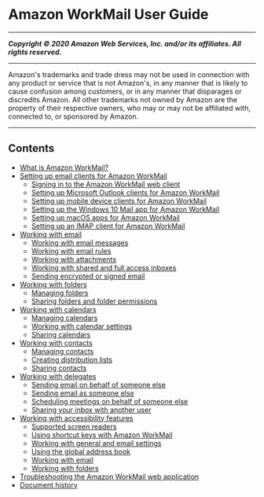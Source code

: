 # Amazon WorkMail User Guide

-----
*****Copyright &copy; 2020 Amazon Web Services, Inc. and/or its affiliates. All rights reserved.*****

-----
Amazon's trademarks and trade dress may not be used in 
     connection with any product or service that is not Amazon's, 
     in any manner that is likely to cause confusion among customers, 
     or in any manner that disparages or discredits Amazon. All other 
     trademarks not owned by Amazon are the property of their respective
     owners, who may or may not be affiliated with, connected to, or 
     sponsored by Amazon.

-----
## Contents
+ [What is Amazon WorkMail?](what_is.md)
+ [Setting up email clients for Amazon WorkMail](clients.md)
   + [Signing in to the Amazon WorkMail web client](web-client.md)
   + [Setting up Microsoft Outlook clients for Amazon WorkMail](outlook-client.md)
   + [Setting up mobile device clients for Amazon WorkMail](mobile-client.md)
   + [Setting up the Windows 10 Mail app for Amazon WorkMail](connect_win10_mail.md)
   + [Setting up macOS apps for Amazon WorkMail](connect_mac_mail.md)
   + [Setting up an IMAP client for Amazon WorkMail](using_IMAP_client.md)
+ [Working with email](email_overview.md)
   + [Working with email messages](email-messages.md)
   + [Working with email rules](email-rules.md)
   + [Working with attachments](email-attachments.md)
   + [Working with shared and full access inboxes](shared-inboxes.md)
   + [Sending encrypted or signed email](send_encrypted_email.md)
+ [Working with folders](folders_overview.md)
   + [Managing folders](manage-folders.md)
   + [Sharing folders and folder permissions](share-folders.md)
+ [Working with calendars](calendars_overview.md)
   + [Managing calendars](manage-calendars.md)
   + [Working with calendar settings](calendar-settings.md)
   + [Sharing calendars](share-calendars.md)
+ [Working with contacts](contacts_overview.md)
   + [Managing contacts](manage-contacts.md)
   + [Creating distribution lists](create_distribution_list.md)
   + [Sharing contacts](share-contacts.md)
+ [Working with delegates](delegates_overview.md)
   + [Sending email on behalf of someone else](send_email_delegate.md)
   + [Sending email as someone else](send_email_as.md)
   + [Scheduling meetings on behalf of someone else](schedule_meeting_delegate.md)
   + [Sharing your inbox with another user](share_your_inbox.md)
+ [Working with accessibility features](accessibility.md)
   + [Supported screen readers](supported-screenreaders.md)
   + [Using shortcut keys with Amazon WorkMail](shortcut-keys.md)
   + [Working with general and email settings](general-settings.md)
   + [Using the global address book](using-global-address-book.md)
   + [Working with email](working-with-email.md)
   + [Working with folders](working-folders.md)
+ [Troubleshooting the Amazon WorkMail web application](troubleshooting.md)
+ [Document history](DocumentHistory.md)